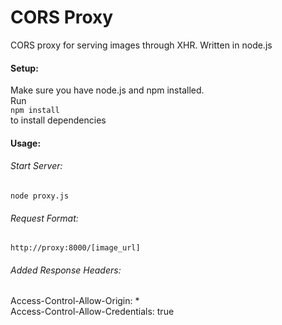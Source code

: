 # CORS Proxy

CORS proxy for serving images through XHR. Written in node.js


#### Setup:
Make sure you have node.js and npm installed.  
Run  
`npm install`  
to install dependencies

#### Usage:  
###### Start Server:   
`node proxy.js`  
###### Request Format:  

`http://proxy:8000/[image_url]`


###### Added Response Headers:  
Access-Control-Allow-Origin: *  
Access-Control-Allow-Credentials: true  
